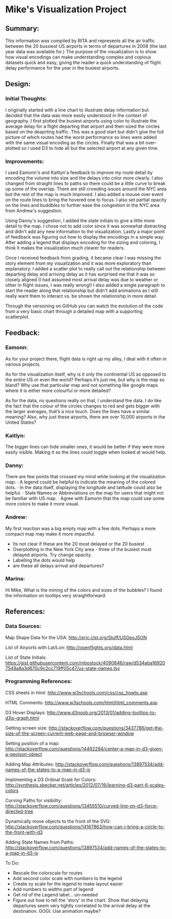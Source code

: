 # Mike's Visualization Project

## Summary:
This information was compiled by RITA and represents all the air traffic between the 20 bussiest US airports in terms of departures in 2008 (the last year data was available for.) The purpose of the visualization is to show how visual encodings can make understanding complex and copious datasets quick and easy, giving the reader a quick understanding of flight delay performance for the year in the busiest airports.
	
## Design:

### Initial Thoughts:
I originally started with a line chart to illustrate delay information but decided that the data was more easily understood in the context of geography. I first plotted the busiest airports using color to illustrate the average delay for a flight departing that airport and then sized the circles based on the deaprting traffic. This was a good start but didn't give the full picture of which routes had the worst performance so lines were added with the same visual encoding as the circles. Finally that was a bit over-plotted so I used D3 to hide all but the selected airport at any given time.

### Improvements:
I used Eamonn's and Kaitlyn'a feedback to improve my route detail by encoding the volume into size and the delays into color more clearly. I also changed from straight lines to paths so there could be a little curve to break up some of the overlap. There are still crowding issues around the NYC area but the rest of the map is much improved. I also added a mouse over event on the route lines to bring the hovered one to focus. I also set partial opacity on the lines and buddbles to further ease the congestion in the NYC area from Andrew's suggestion.

Using Danny's suggestion, I added the state initials to give a little more detail to the map. I chose not to add color since it was somewhat distracting and didn't add any new information to the visualization. Lastly a major point of feedback was figuring out how to display the encodings in a simple way. After adding a legend that displays encoding for the sizing and coloring, I think it makes the visualization much clearer for readers. 

Once I received feedback from grading, it became clear I was missing the story element from my visualization and it was more exploratory than explanatory. I added a scatter plot to really call out the relationship between departing delay and arriving delay as it has surprised me that it was so closely aligned (I had assumed most arrival delay was due to weather or other in flight issues, I was really wrong!) I also added a single paragraph to start the reader along that relationship but didn't add animations as I still really want them to interact vs. be shown the relationship in more detail.

Through the versioning on GitHub you can watch the evolution of the code from a very basic chart through a detailed map with a supporting scatterplot.


## Feedback:
### Eamonn:
As for your project there, flight data is right up my alley, I deal with it often in various projects.

As for the visualization itself, why is it only the continental US as opposed to the entire US or even the world? Perhaps it’s just me, but why is the map so bland? Why use that particular map and not something like google maps where it is either more colourful or more detailed?

As for the data, no questions really on that, I understand the data.  I do like the fact that the colour of the circles changes to red and gets bigger with the larger averages, that’s a nice touch. Does the lines have a similar meaning?  Also, why just these airports, there are over 10,000 airports in the United States?

### Kaitlyn:
The bigger lines can hide smaller ones, it would be better if they were more easily visible. Making it so the lines could toggle when looked at would help.

### Danny:
There are few points that crossed my mind while looking at the visualization map:
·         A legend could be helpful to indicate the meaning of the colored dots.
·         In the data itself, displaying the longitude and latitude could also be helpful.
·         State Names or Abbreviations on the map for users that might not be familiar with US map.
·         Agree with Eamonn that the map could use some more colors to make it more visual.

### Andrew:

My first reaction was a big empty map with a few dots. Perhaps a more compact map may make it more impactful. 
- Its not clear if these are the 20 most delayed or the 20 busiest
- Overplotting in the New York City area - three of the busiest most delayed airports. Try change opacity.
- Labelling the dots would help
- are these all delays arrival and departures?

### Marina:
Hi Mike,
What is the mining of the colors and sizes of the bubbles?
I found the information on tooltips very straightforward.

## References:

### Data Sources:
Map Shape Data for the USA:
http://eric.clst.org/Stuff/USGeoJSON

List of Airports with Lat/Lon: 
http://openflights.org/data.html

List of State Initials:
https://gist.githubusercontent.com/mbostock/4090846/raw/d534aba169207548a8a3d670c9c2cc719ff05c47/us-state-names.tsv	


### Programming References:
CSS sheets in html: 
http://www.w3schools.com/css/css_howto.asp

HTML Comments: 
http://www.w3schools.com/html/html_comments.asp

D3 Hover Displays:
http://www.d3noob.org/2013/01/adding-tooltips-to-d3js-graph.html

Getting screen size: 
http://stackoverflow.com/questions/3437786/get-the-size-of-the-screen-current-web-page-and-browser-window

Setting position of a map: 
http://stackoverflow.com/questions/14492284/center-a-map-in-d3-given-a-geojson-object

Adding Map Attributes:
http://stackoverflow.com/questions/13897534/add-names-of-the-states-to-a-map-in-d3-js

Implimenting a D3 Ordinal Scale for Colors:
http://synthesis.sbecker.net/articles/2012/07/16/learning-d3-part-6-scales-colors

Curving Paths for visibility:
http://stackoverflow.com/questions/13455510/curved-line-on-d3-force-directed-tree

Dynamically move objects to the front of the SVG:
http://stackoverflow.com/questions/14167863/how-can-i-bring-a-circle-to-the-front-with-d3

Adding State Names from Paths:
http://stackoverflow.com/questions/13897534/add-names-of-the-states-to-a-map-in-d3-js


To Do:
- Rescale the colorscale for routes
- Add second color scale with numbers to the legend
- Create xy scale for the legend to make layout easier
- Add numbers to widths part of legend
- Get rid of the Legend label... un-needed
- Figure out how to tell the 'story' in the chart. Show that delaying departures seem very tightly correlated to the arrival delay at the destination. GOGI. Use animation maybe?